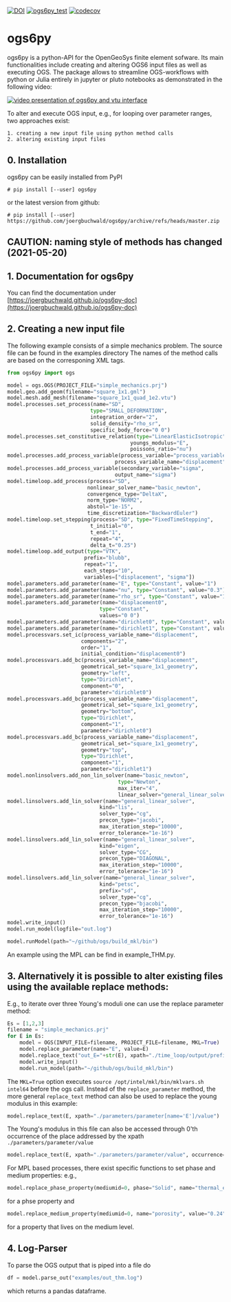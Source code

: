 [![DOI](https://zenodo.org/badge/179541372.svg)](https://zenodo.org/badge/latestdoi/179541372) [![ogs6py_test](https://github.com/joergbuchwald/ogs6py/actions/workflows/python-package.yml/badge.svg)](https://github.com/joergbuchwald/ogs6py/actions/workflows/python-package.yml) [![codecov](https://codecov.io/gh/joergbuchwald/ogs6py/branch/master/graph/badge.svg?token=LWID703VDU)](https://codecov.io/gh/joergbuchwald/ogs6py)

# ogs6py

ogs6py is a python-API for the OpenGeoSys finite element sofware.
Its main functionalities include creating and altering OGS6 input files as well as executing OGS.
The package allows to streamline OGS-workflows with python or Julia entirely in jupyter or pluto notebooks as demonstrated in the following video:

[![video presentation of ogs6py and vtu interface](https://img.youtube.com/vi/eihNKjK-I-s/0.jpg)](https://www.youtube.com/watch?v=eihNKjK-I-s)


To alter and execute OGS input, e.g., for looping over parameter ranges, two approaches exist:

    1. creating a new input file using python method calls
    2. altering existing input files

## 0. Installation


ogs6py can be easily installed from PyPI

```shell
# pip install [--user] ogs6py
```

or the latest version from github:

```shell
# pip install [--user] https://github.com/joergbuchwald/ogs6py/archive/refs/heads/master.zip
```

## CAUTION: naming style of methods has changed (2021-05-20)

## 1. Documentation for ogs6py

You can find the documentation under [https://joergbuchwald.github.io/ogs6py-doc](https://joergbuchwald.github.io/ogs6py-doc)


## 2. Creating a new input file
 
The following example consists of a simple mechanics problem. The source file can be found in the examples directory The names of the method calls are based on the corresponing XML tags.


```python
from ogs6py import ogs

model = ogs.OGS(PROJECT_FILE="simple_mechanics.prj")
model.geo.add_geom(filename="square_1x1.gml")
model.mesh.add_mesh(filename="square_1x1_quad_1e2.vtu")
model.processes.set_process(name="SD",
                           type="SMALL_DEFORMATION",
                           integration_order="2",
                           solid_density="rho_sr",
                           specific_body_force="0 0")
model.processes.set_constitutive_relation(type="LinearElasticIsotropic",
                                        youngs_modulus="E",
                                        poissons_ratio="nu")
model.processes.add_process_variable(process_variable="process_variable",
                                   process_variable_name="displacement")
model.processes.add_process_variable(secondary_variable="sigma",
                                   output_name="sigma")
model.timeloop.add_process(process="SD",
                          nonlinear_solver_name="basic_newton",
                          convergence_type="DeltaX",
                          norm_type="NORM2",
                          abstol="1e-15",
                          time_discretization="BackwardEuler")
model.timeloop.set_stepping(process="SD", type="FixedTimeStepping",
                           t_initial="0",
                           t_end="1",
                           repeat="4",
                           delta_t="0.25")
model.timeloop.add_output(type="VTK",
                         prefix="blubb",
                         repeat="1",
                         each_steps="10",
                         variables=["displacement", "sigma"])
model.parameters.add_parameter(name="E", type="Constant", value="1")
model.parameters.add_parameter(name="nu", type="Constant", value="0.3")
model.parameters.add_parameter(name="rho_sr", type="Constant", value="1")
model.parameters.add_parameter(name="displacement0",
                              type="Constant",
                              values="0 0")
model.parameters.add_parameter(name="dirichlet0", type="Constant", value="0")
model.parameters.add_parameter(name="dirichlet1", type="Constant", value="0.05")
model.processvars.set_ic(process_variable_name="displacement",
                        components="2",
                        order="1",
                        initial_condition="displacement0")
model.processvars.add_bc(process_variable_name="displacement",
                        geometrical_set="square_1x1_geometry",
                        geometry="left",
                        type="Dirichlet",
                        component="0",
                        parameter="dirichlet0")
model.processvars.add_bc(process_variable_name="displacement",
                        geometrical_set="square_1x1_geometry",
                        geometry="bottom",
                        type="Dirichlet",
                        component="1",
                        parameter="dirichlet0")
model.processvars.add_bc(process_variable_name="displacement",
                        geometrical_set="square_1x1_geometry",
                        geometry="top",
                        type="Dirichlet",
                        component="1",
                        parameter="dirichlet1")
model.nonlinsolvers.add_non_lin_solver(name="basic_newton",
                                    type="Newton",
                                    max_iter="4",
                                    linear_solver="general_linear_solver")
model.linsolvers.add_lin_solver(name="general_linear_solver",
                              kind="lis",
                              solver_type="cg",
                              precon_type="jacobi",
                              max_iteration_step="10000",
                              error_tolerance="1e-16")
model.linsolvers.add_lin_solver(name="general_linear_solver",
                              kind="eigen",
                              solver_type="CG",
                              precon_type="DIAGONAL",
                              max_iteration_step="10000",
                              error_tolerance="1e-16")
model.linsolvers.add_lin_solver(name="general_linear_solver",
                              kind="petsc",
                              prefix="sd",
                              solver_type="cg",
                              precon_type="bjacobi",
                              max_iteration_step="10000",
                              error_tolerance="1e-16")
model.write_input()
model.run_model(logfile="out.log")
```


```python
model.runModel(path="~/github/ogs/build_mkl/bin")
```

An example using the MPL can be find in example_THM.py.

## 3. Alternatively it is possible to alter existing files using the available replace methods:

E.g., to iterate over three Young's moduli one can use the replace parameter method:


```python
Es = [1,2,3]
filename = "simple_mechanics.prj"
for E in Es:
    model = OGS(INPUT_FILE=filename, PROJECT_FILE=filename, MKL=True)
    model.replace_parameter(name="E", value=E)
    model.replace_text("out_E="+str(E), xpath="./time_loop/output/prefix")
    model.write_input()
    model.run_model(path="~/github/ogs/build_mkl/bin")
```

The `MKL=True` option executes `source /opt/intel/mkl/bin/mklvars.sh intel64` before the ogs call.
Instead of the `replace_parameter` method, the more general `replace_text` method can also be used to replace the young modulus in this example:


```python
model.replace_text(E, xpath="./parameters/parameter[name='E']/value")
```

The Young's modulus in this file can also be accessed through 0'th occurrence of the place addressed by the xpath `./parameters/parameter/value`


```python
model.replace_text(E, xpath="./parameters/parameter/value", occurrence=0)
```

For MPL based processes, there exist specific functions to set phase and medium properties: e.g.,


```python
model.replace_phase_property(mediumid=0, phase="Solid", name="thermal_expansivity", value="42")
```

for a phse property and


```python
model.replace_medium_property(mediumid=0, name="porosity", value="0.24")
```

for a property that lives on the medium level.

## 4. Log-Parser
To parse the OGS output that is piped into a file do


```python
df = model.parse_out("examples/out_thm.log")
```

which returns a pandas dataframe.

